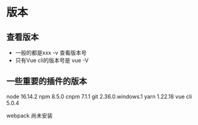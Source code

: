 # 版本

## 查看版本

* 一般的都是xxx -v 查看版本号
* 只有Vue cli的版本号是 vue -V

## 一些重要的插件的版本

node 16.14.2
npm 8.5.0
cnpm 7.1.1
git 2.36.0.windows.1
yarn 1.22.18
vue cli 5.0.4

webpack 尚未安装
